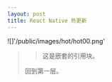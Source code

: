 ```yaml
---
layout: post
title: React Native 热更新
---
```


![]'/public/images/hot/hot00.png'

> 
>
> > 这是嵌套的引用块。
>
> 回到第一层。